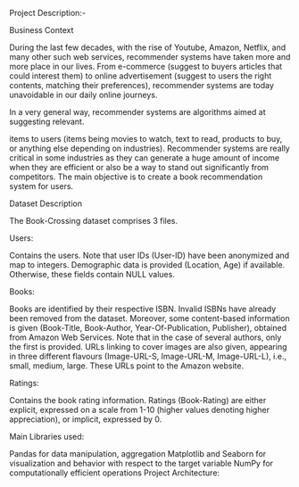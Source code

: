 Project Description:-

Business Context

During the last few decades, with the rise of Youtube, Amazon, Netflix, and many other such web services, recommender systems have taken more and more place in our lives. From e-commerce (suggest to buyers articles that could interest them) to online advertisement (suggest to users the right contents, matching their preferences), recommender systems are today unavoidable in our daily online journeys.

In a very general way, recommender systems are algorithms aimed at suggesting relevant.

items to users (items being movies to watch, text to read, products to buy, or anything else depending on industries). Recommender systems are really critical in some industries as they can generate a huge amount of income when they are efficient or also be a way to stand out significantly from competitors. The main objective is to create a book recommendation system for users.

Dataset Description

The Book-Crossing dataset comprises 3 files.

Users:

Contains the users. Note that user IDs (User-ID) have been anonymized and map to integers. Demographic data is provided (Location, Age) if available. Otherwise, these fields contain NULL values.

Books:

Books are identified by their respective ISBN. Invalid ISBNs have already been removed from the dataset. Moreover, some content-based information is given (Book-Title, Book-Author, Year-Of-Publication, Publisher), obtained from Amazon Web Services. Note that in the case of several authors, only the first is provided. URLs linking to cover images are also given, appearing in three different flavours (Image-URL-S, Image-URL-M, Image-URL-L), i.e., small, medium, large. These URLs point to the Amazon website.

Ratings:

Contains the book rating information. Ratings (Book-Rating) are either explicit, expressed on a scale from 1-10 (higher values denoting higher appreciation), or implicit, expressed by 0.

Main Libraries used:

Pandas for data manipulation, aggregation
Matplotlib and Seaborn for visualization and behavior with respect to the target variable
NumPy for computationally efficient operations
Project Architecture:

